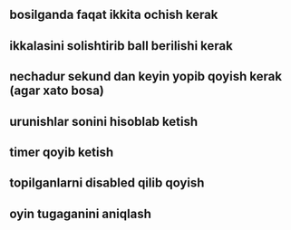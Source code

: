 ## bosilganda faqat ikkita ochish kerak

## ikkalasini solishtirib ball berilishi kerak

## nechadur sekund dan keyin yopib qoyish kerak (agar xato bosa)

## urunishlar sonini hisoblab ketish

## timer qoyib ketish

## topilganlarni disabled qilib qoyish

## oyin tugaganini aniqlash
